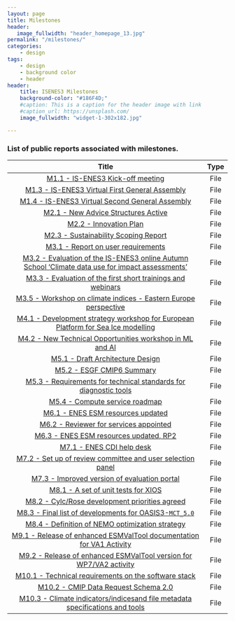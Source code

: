 ```yaml
---
layout: page
title: Milestones
header:
   image_fullwidth: "header_homepage_13.jpg"
permalink: "/milestones/"
categories:
    - design
tags:
    - design
    - background color
    - header
header:
    title: ISENES3 Milestones
    background-color: "#186F4D;"
    #caption: This is a caption for the header image with link
    #caption_url: https://unsplash.com/
    image_fullwidth: "widget-1-302x182.jpg"

---
```


### List of public reports associated with milestones. 

Title | Type
:----:|:----:
[M1.1 - IS-ENES3 Kick-off meeting](https://raw.githubusercontent.com/valeriupredoi/valeriupredoi.github.io/master/pdf_documents/IS-ENES3_M1.1_vf) | File
[M1.3 - IS-ENES3 Virtual First General Assembly](https://raw.githubusercontent.com/valeriupredoi/valeriupredoi.github.io/master/pdf_documents/IS-ENES3_M1.3_vf) | File
[M1.4 - IS-ENES3 Virtual Second General Assembly](https://raw.githubusercontent.com/valeriupredoi/valeriupredoi.github.io/master/pdf_documents/IS-ENES3_M1.4) | File
[M2.1 - New Advice Structures Active](https://raw.githubusercontent.com/valeriupredoi/valeriupredoi.github.io/master/pdf_documents/IS-ENES3_M2.1) | File
[M2.2 - Innovation Plan](https://raw.githubusercontent.com/valeriupredoi/valeriupredoi.github.io/master/pdf_documents/IS-ENES3_M2.2) | File
[M2.3 - Sustainability Scoping Report](https://raw.githubusercontent.com/valeriupredoi/valeriupredoi.github.io/master/pdf_documents/IS-ENES3_M2.3_Sustainability_Scoping_Report) | File
[M3.1 - Report on user requirements](https://raw.githubusercontent.com/valeriupredoi/valeriupredoi.github.io/master/pdf_documents/IS-ENES3_M3.1_User_requirements) | File
[M3.2 - Evaluation of the IS-ENES3 online Autumn School ‘Climate data use for impact assessments’](https://raw.githubusercontent.com/valeriupredoi/valeriupredoi.github.io/master/pdf_documents/IS-ENES3_M3.2_vf) | File
[M3.3 - Evaluation of the first short trainings and webinars](https://raw.githubusercontent.com/valeriupredoi/valeriupredoi.github.io/master/pdf_documents/IS-ENES3_M3.3_vf) | File
[M3.5 - Workshop on climate indices - Eastern Europe perspective](https://raw.githubusercontent.com/valeriupredoi/valeriupredoi.github.io/master/pdf_documents/IS-ENES3_M3.5_vf) | File
[M4.1 - Development strategy workshop for European Platform for Sea Ice modelling](https://raw.githubusercontent.com/valeriupredoi/valeriupredoi.github.io/master/pdf_documents/IS-ENES3_M4.1_VF_wp) | File
[M4.2 - New Technical Opportunities workshop in ML and AI](https://raw.githubusercontent.com/valeriupredoi/valeriupredoi.github.io/master/pdf_documents/IS-ENES3_M4.2_vf) | File
[M5.1 - Draft Architecture Design](https://raw.githubusercontent.com/valeriupredoi/valeriupredoi.github.io/master/pdf_documents/IS-ENES3_M5.1_Draft_Architecture_Design) | File
[M5.2 - ESGF CMIP6 Summary](https://raw.githubusercontent.com/valeriupredoi/valeriupredoi.github.io/master/pdf_documents/IS-ENES3_M5.2_ESGF_CMIP6_SUmmary) | File
[M5.3 - Requirements for technical standards for diagnostic tools](https://raw.githubusercontent.com/valeriupredoi/valeriupredoi.github.io/master/pdf_documents/IS-ENES3_M5.3_Requirements_for_technical_standards_for_diagnostics_tools) | File
[M5.4 - Compute service roadmap](https://raw.githubusercontent.com/valeriupredoi/valeriupredoi.github.io/master/pdf_documents/M5.4_Compute_service_roadmap)| File
[M6.1 - ENES ESM resources updated](https://raw.githubusercontent.com/valeriupredoi/valeriupredoi.github.io/master/pdf_documents/IS-ENES3_M6.1) | File
[M6.2 - Reviewer for services appointed](https://raw.githubusercontent.com/valeriupredoi/valeriupredoi.github.io/master/pdf_documents/IS-ENES3_M6.2) | File
[M6.3 - ENES ESM resources updated, RP2](https://raw.githubusercontent.com/valeriupredoi/valeriupredoi.github.io/master/pdf_documents/IS-ENES3_M6.3) | File
[M7.1 - ENES CDI help desk](https://raw.githubusercontent.com/valeriupredoi/valeriupredoi.github.io/master/pdf_documents/IS-ENES3_M7.1) | File
[M7.2 - Set up of review committee and user selection panel](https://raw.githubusercontent.com/valeriupredoi/valeriupredoi.github.io/master/pdf_documents/IS-ENES3_M7.2) | File
[M7.3 - Improved version of evaluation portal](https://raw.githubusercontent.com/valeriupredoi/valeriupredoi.github.io/master/pdf_documents/IS-ENES3_M7.3) | File
[M8.1 - A set of unit tests for XIOS](https://raw.githubusercontent.com/valeriupredoi/valeriupredoi.github.io/master/pdf_documents/IS-ENES3_M8.1) | File
[M8.2 - Cylc/Rose development priorities agreed](https://raw.githubusercontent.com/valeriupredoi/valeriupredoi.github.io/master/pdf_documents/IS-ENES3_M8.2) | File
[M8.3 - Final list of developments for OASIS3-`MCT_5.0`](https://raw.githubusercontent.com/valeriupredoi/valeriupredoi.github.io/master/pdf_documents/IS-ENES3_M8.3-vf) | File
[M8.4 - Definition of NEMO optimization strategy](https://raw.githubusercontent.com/valeriupredoi/valeriupredoi.github.io/master/pdf_documents/IS-ENES3_M8.4) | File
[M9.1 - Release of enhanced ESMValTool documentation for VA1 Activity](https://raw.githubusercontent.com/valeriupredoi/valeriupredoi.github.io/master/pdf_documents/IS-ENES3_M9.1) | File
[M9.2 - Release of enhanced ESMValTool version for WP7/VA2 activity](https://raw.githubusercontent.com/valeriupredoi/valeriupredoi.github.io/master/pdf_documents/IS-ENES3_M9.2) | File
[M10.1 - Technical requirements on the software stack](https://raw.githubusercontent.com/valeriupredoi/valeriupredoi.github.io/master/pdf_documents/IS-ENES3_M10.1) | File
[M10.2 - CMIP Data Request Schema 2.0](https://raw.githubusercontent.com/valeriupredoi/valeriupredoi.github.io/master/pdf_documents/IS-ENES3_M10-2_DataRequestSchema_1-1) | File
[M10.3 - Climate indicators/indicesand file metadata specifications and tools](https://raw.githubusercontent.com/valeriupredoi/valeriupredoi.github.io/master/pdf_documents/IS-ENES3_M10.3) | File
